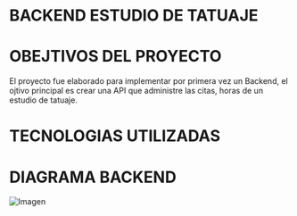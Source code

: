 # BACKEND ESTUDIO DE TATUAJE

# OBEJTIVOS DEL PROYECTO
El proyecto fue elaborado para implementar por primera vez un Backend, el ojtivo principal es crear una API que administre las citas, horas de un estudio de tatuaje.

# TECNOLOGIAS UTILIZADAS 



# DIAGRAMA BACKEND  
![Imagen][def]







[def]: DiagramaDB.jpg